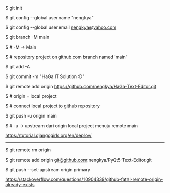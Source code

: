 $ git init

$ git config --global user.name "nengkya"

$ git config --global user.email nengkya@yahoo.com

$ git branch -M main

$ # -M -> Main

$ # repository project on github.com branch named 'main'

$ git add -A

$ git commit -m "HaGa IT Solution :D"

$ git remote add origin https://github.com/nengkya/HaGa-Text-Editor.git

$ # origin = local project

$ # connect local project to github repository

$ git push -u origin main

$ # -u -> upstream dari origin local project menuju remote main

https://tutorial.djangogirls.org/en/deploy/

-----------------------------------------------------------------------



$ git remote rm origin

$ git remote add origin git@github.com:nengkya/PyQt5-Text-Editor.git

$ git push --set-upstream origin primary


https://stackoverflow.com/questions/10904339/github-fatal-remote-origin-already-exists
